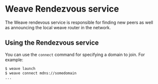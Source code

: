# Weave Rendezvous service

The Weave rendevous service is responsible for finding new peers as well
as announcing the local weave router in the network.

## Using the Rendezvous service

You can use the `connect` command for specifying a domain to join.
For example:

```bash
$ weave launch
$ weave connect mdns://somedomain
...
```
